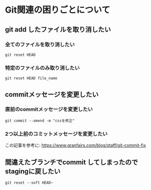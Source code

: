 # Git関連の困りごとについて

## git add したファイルを取り消したい

### 全てのファイルを取り消したい
```
git reset HEAD
```

### 特定のファイルのみ取り消したい
```
git reset HEAD file_name
```

## commitメッセージを変更したい
### 直前のcommitメッセージを変更したい
```
git commit --amend -m "cssを修正"
```

### 2つ以上前のコミットメッセージを変更したい
この記事を参考に: https://www.granfairs.com/blog/staff/git-commit-fix

## 間違えたブランチでcommit してしまったのでstagingに戻したい

```
git reset --soft HEAD~
```